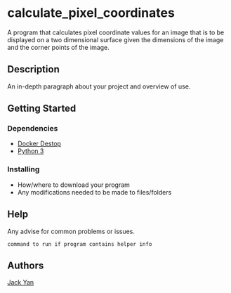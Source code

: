 # calculate_pixel_coordinates

A program that calculates pixel coordinate values for an image that is to be displayed on a two dimensional surface given the dimensions of the image and the corner points of the image.

## Description

An in-depth paragraph about your project and overview of use.

## Getting Started

### Dependencies

* [Docker Destop](https://www.docker.com/products/docker-desktop/)
* [Python 3](https://www.python.org/)

### Installing

* How/where to download your program
* Any modifications needed to be made to files/folders

## Help

Any advise for common problems or issues.
```
command to run if program contains helper info
```

## Authors

[Jack Yan](https://www.linkedin.com/in/yan-jack/)
